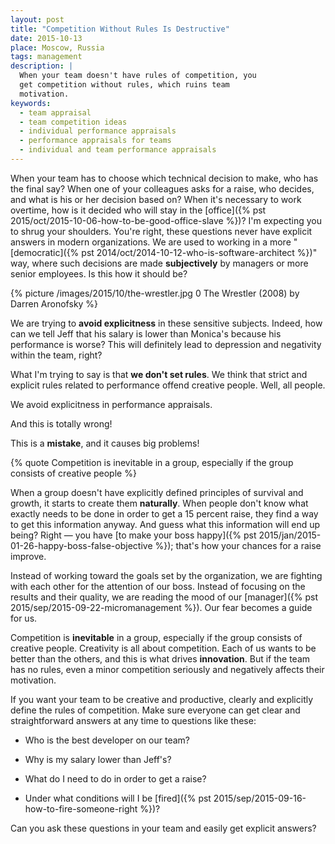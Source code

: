 ```yaml
---
layout: post
title: "Competition Without Rules Is Destructive"
date: 2015-10-13
place: Moscow, Russia
tags: management
description: |
  When your team doesn't have rules of competition, you
  get competition without rules, which ruins team
  motivation.
keywords:
  - team appraisal
  - team competition ideas
  - individual performance appraisals
  - performance appraisals for teams
  - individual and team performance appraisals
---
```


When your team has to choose which technical decision to make,
who has the final say? When one of your colleagues asks
for a raise, who decides, and what is his or her decision based on?
When it's necessary to work overtime, how is it decided
who will stay in the [office]({% pst 2015/oct/2015-10-06-how-to-be-good-office-slave %})?
I'm expecting you to shrug your shoulders. You're right, these questions never
have explicit answers in modern organizations. We are used to working
in a more "[democratic]({% pst 2014/oct/2014-10-12-who-is-software-architect %})"
way, where such decisions are made
**subjectively** by managers or more senior employees.
Is this how it should be?

<!--more-->

{% picture /images/2015/10/the-wrestler.jpg 0 The Wrestler (2008) by Darren Aronofsky %}

We are trying to **avoid explicitness** in these sensitive subjects. Indeed,
how can we tell Jeff that his salary is lower than
Monica's because his performance is worse?
This will definitely lead to depression and negativity
within the team, right?

What I'm trying to say is that **we don't set rules**. We think that
strict and explicit rules related to performance
offend creative people. Well, all people.

We avoid explicitness in performance appraisals.

And this is totally wrong!

This is a **mistake**, and it causes big problems!

{% quote Competition is inevitable in a group, especially if the group consists of creative people %}

When a group doesn't have explicitly defined principles of
survival and growth, it starts to create them **naturally**. When
people don't know what exactly needs to be done in order to get
a 15 percent raise, they find a way to get this information anyway. And guess what
this information will end up being? Right &mdash; you have
[to make your boss happy]({% pst 2015/jan/2015-01-26-happy-boss-false-objective %});
that's how your chances for a raise improve.

Instead of working toward the goals set by the organization,
we are fighting with each other for the attention of our boss.
Instead of focusing on the results and their quality, we
are reading the mood of our
[manager]({% pst 2015/sep/2015-09-22-micromanagement %}). Our fear becomes a guide for us.

Competition is **inevitable** in a group, especially if the group consists
of creative people. Creativity is all about competition. Each of us
wants to be better than the others, and this is what drives **innovation**.
But if the team has no rules, even a minor competition seriously
and negatively affects their motivation.

If you want your team to be creative and productive, clearly and explicitly
define the rules of competition. Make sure everyone can get clear and
straightforward answers at any time to questions like these:

  * Who is the best developer on our team?

  * Why is my salary lower than Jeff's?

  * What do I need to do in order to get a raise?

  * Under what conditions will I be [fired]({% pst 2015/sep/2015-09-16-how-to-fire-someone-right %})?

Can you ask these questions in your team and easily
get explicit answers?
